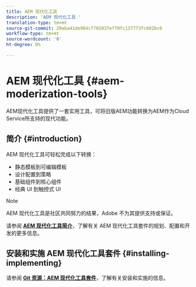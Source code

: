 ```yaml
---
title: AEM 现代化工具
description: 'AEM 现代化工具 '
translation-type: tm+mt
source-git-commit: 20aba41de904cf765037ef70fc137773fc602bc0
workflow-type: tm+mt
source-wordcount: '0'
ht-degree: 0%

---
```



# AEM 现代化工具 {#aem-moderization-tools}

AEM现代化工具提供了一套实用工具，可将旧版AEM功能转换为AEM作为Cloud Service所支持的现代功能。


## 简介 {#introduction}

AEM 现代化工具可轻松完成以下转换：

* 静态模板到可编辑模板
* 设计配置到策略
* 基础组件到核心组件
* 经典 UI 到触控式 UI

>[!NOTE]
>AEM 现代化工具是社区共同努力的结果，Adobe 不为其提供支持或保证。

请参阅 **[AEM 现代化工具简介](https://opensource.adobe.com/aem-modernize-tools/)**，了解有关 AEM 现代化工具套件的规划、配置和开发的更多信息。

## 安装和实施 AEM 现代化工具套件 {#installing-implementing}

请参阅 **[Git 资源：AEM 现代化工具套件](https://github.com/adobe/aem-modernize-tools)**，了解有关安装和实施的信息。

